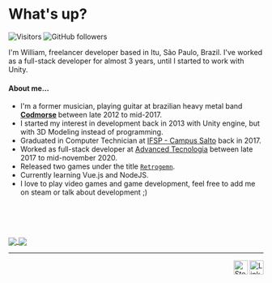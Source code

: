 # What's up?

![Visitors](https://visitor-badge.glitch.me/badge?page_id=williamdsw.williamdsw)
![GitHub followers](https://img.shields.io/github/followers/williamdsw?label=Followers&style=social)

I'm William, freelancer developer based in Itu, São Paulo, Brazil.
I've worked as a full-stack developer for almost 3 years, until I started to work with Unity.

#### About me...

* I'm a former musician, playing guitar at brazilian heavy metal band <b> [Codmorse](https://www.youtube.com/watch?v=YWRXsgpfGCE) </b> between late 2012 to mid-2017.
* I started my interest in development back in 2013 with Unity engine, but with 3D Modeling instead of programming.
* Graduated in Computer Technician at [IFSP - Campus Salto](https://slt.ifsp.edu.br/) back in 2017.
* Worked as full-stack developer at [Advanced Tecnologia](https://en.shapethebusiness.app/) between late 2017 to mid-november 2020.
* Released two games under the title [`Retrogemn`](https://gamejolt.com/@retrogemn).
* Currently learning Vue.js and NodeJS.
* I love to play video games and game development, feel free to add me on steam or talk about development ;)

<br/><br/><br/>

<a href="https://github.com/anuraghazra/github-readme-stats">
  <img align="center" src="https://github-readme-stats.vercel.app/api?username=williamdsw&count_private=true&show_icons=true&theme=tokyonight&layout=compact">
</a>
<a href="https://github.com/anuraghazra/github-readme-stats">
  <img align="center" src="https://github-readme-stats.vercel.app/api/top-langs/?username=williamdsw&layout=compact&theme=tokyonight&langs_count=8">
</a>

<hr/>

<a href="https://www.linkedin.com/in/williamdsw/">
  <img align="right" alt="Linkedin" width="28px" src="https://raw.githubusercontent.com/peterthehan/peterthehan/master/assets/linkedin.svg" />
</a>

<a href="https://steamcommunity.com/id/priskin/">
  <img align="right" alt="Steam" width="28px" src="https://raw.githubusercontent.com/peterthehan/peterthehan/master/assets/steam.svg" />
</a>
